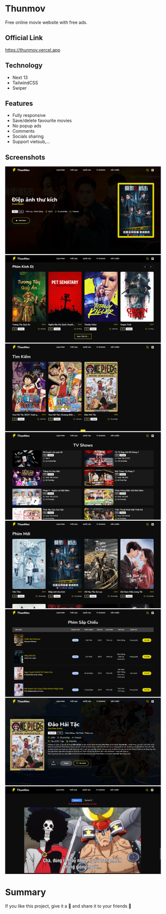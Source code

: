 # Thunmov

Free online movie website with free ads.

## Official Link

https://thunmov.vercel.app

## Technology

- Next 13
- TailwindCSS
- Swiper

## Features

- Fully responsive
- Save/delete favourite movies
- No popup ads
- Comments
- Socials sharing
- Support vietsub,...

## Screenshots

![Home](/public/demo/home-1.png)
![Home](/public/demo/home-2.png)
![Search](/public/demo/search.png)
![TV Shows](/public/demo/tv-shows.png)
![Movie type](/public/demo/type.png)
![Upcoming](/public/demo/upcoming.png)
![Detail](/public/demo/detail-1.png)
![Detail](/public/demo/detail-2.png)

# Summary

If you like this project, give it a 🌟 and share it to your friends 💖

